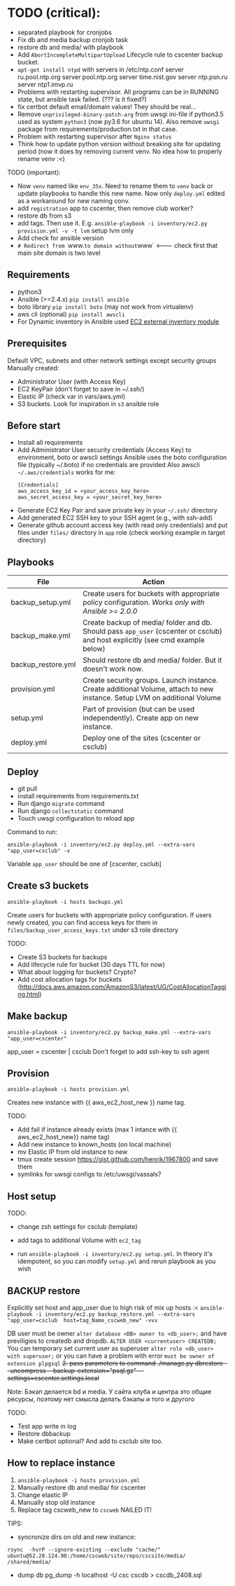 
# TODO (critical):
* separated playbook for cronjobs
* Fix db and media backup cronjob task
* restore db and media/ with playbook
* Add `AbortIncompleteMultipartUpload` Lifecycle rule to cscenter backup bucket.
* `apt-get install ntpd` with servers in /etc/ntp.conf
    server ru.pool.ntp.org
    server pool.ntp.org
    server time.nist.gov
    server ntp.psn.ru
    server ntp1.imvp.ru
* Problems with restarting supervisor. All programs can be in RUNNING state, but ansible task failed. (??? is it fixed?)
* fix certbot default email/domain values! They should be real...
* Remove `unprivileged-binary-patch-arg` from uwsgi ini-file if python3.5 used as system 
`python3` (now py3.6 for ubuntu 14). Also remove `uwsgi` package from requirements/production.txt in that case.
* Problem with restarting supervisor after `Nginx status`
* Think how to update python version without breaking site for updating period (now it does by removing current venv. No idea how to properly rename venv :<)

TODO (important):
* Now `venv` named like `env_35x`. Need to rename them to `venv` back or update playbooks to handle this new name. 
Now only `deploy.yml` edited as a workaround for new naming conv.
* add `registration` app to cscenter, then remove club worker?
* restore db from s3
* add tags. Then use it. E.g. `ansible-playbook -i inventory/ec2.py  provision.yml -v -t lvm` setup lvm only
* Add check for ansible version
* `# Redirect from `www.` to domain without `www` <--- check first that main site domain is two level

Requirements
------------
  
* python3
* Ansible (>=2.4.x) `pip install ansible`
* boto library `pip install boto` (may not work from virtualenv)
* aws cli (optional) `pip install awscli`
* For Dynamic inventory in Ansible used [EC2 external inventory module](http://docs.ansible.com/ansible/intro_dynamic_inventory.html#example-aws-ec2-external-inventory-script)

## Prerequisites

Default VPC, subnets and other network settings except security groups
Manually created:
* Administrator User (with Access Key)
* EC2 KeyPair (don't forget to save in ~/.ssh/)
* Elastic IP (check var in vars/aws.yml)
* S3 buckets. Look for inspiration in `s3` ansible role

Before start
------------

* Install all requirements
* Add Administrator User security credentials (Access Key) to environment, boto or awscli settings
  Ansible uses the boto configuration file (typically ~/.boto) if no credentials are provided
  Also awscli `~/.aws/credentials` works for me:
  ```
  [Credentials]
  aws_access_key_id = <your_access_key_here>
  aws_secret_access_key = <your_secret_key_here>
  ```
* Generate EC2 Key Pair and save private key in your `~/.ssh/` directory
* Add generated EC2 SSH key to your SSH agent (e.g., with ssh-add)
* Generate github account access key (with read only credentials) and put files under `files/` directory in `app` role (check working example in target directory)

Playbooks
---------

File | Action
---- | ------
backup_setup.yml | Create users for buckets with appropriate policy configuration. *Works only with Ansible >= 2.0.0*
backup_make.yml | Create backup of media/ folder and db. Should pass `app_user` (cscenter or csclub) and host explicitly (see cmd example below)
backup_restore.yml | Should restore db and media/ folder. But it doesn't work now.
provision.yml | Create security groups. Launch instance. Create additional Volume, attach to new instance. Setup LVM on additional Volume
setup.yml | Part of provision (but can be used independently). Create app on new instance.
deploy.yml | Deploy one of the sites (cscenter or csclub)


## Deploy

* git pull
* install requirements from requirements.txt
* Run django `migrate` command
* Run django `collectstatic` command
* Touch uwsgi configuration to reload app

Command to run:

    ansible-playbook -i inventory/ec2.py deploy.yml --extra-vars "app_user=csclub" -v


Variable `app_user` should be one of [cscenter, csclub]


## Create s3 buckets

`ansible-playbook -i hosts backups.yml`

Create users for buckets with appropriate policy configuration.
If users newly created, you can find access keys for them in `files/backup_user_access_keys.txt` under s3 role directory

TODO:
* Create S3 buckets for backups
* Add lifecycle rule for bucket (30 days TTL for now)
* What about logging for buckets? Crypto?
* Add cost allocation tags for buckets (http://docs.aws.amazon.com/AmazonS3/latest/UG/CostAllocationTagging.html)

## Make backup

`ansible-playbook -i inventory/ec2.py backup_make.yml --extra-vars "app_user=cscenter"`

app_user = cscenter | csclub
Don't forget to add ssh-key to ssh agent

## Provision

`ansible-playbook -i hosts provision.yml`

Creates new instance with {{ aws_ec2_host_new }} name tag.

TODO:
* Add fail if instance already exists (max 1 intance with {{ aws_ec2_host_new}} name tag)
* Add new instance to known_hosts (on local machine)
* mv Elastic IP from old instance to new
* tmux create session https://gist.github.com/henrik/1967800 and save them
* symlinks for uwsgi configs to /etc/uwsgi/vassals? 


## Host setup

TODO:
* change zsh settings for csclub (template)
* add tags to additional Volume with `ec2_tag`

* run `ansible-playbook -i inventory/ec2.py setup.yml`. In theory it's idempotent, so you
can modify `setup.yml` and rerun playbook as you wish


## BACKUP restore
Explicitly set host and app_user due to high risk of mix up hosts :<
`ansible-playbook -i inventory/ec2.py backup_restore.yml --extra-vars "app_user=csclub  host=tag_Name_cscweb_new" -vvv`

DB user must be owner `alter database <DB> owner to <db_user>;` and have previligies to createdb and dropdb. `ALTER USER <currentuser> CREATEDB;`
You can temporary set current user as superuser `alter role <db_user> with superuser;`
or you can have a problem with error `must be owner of extension plpgsql`
~~2. pass parameters to command ./manage.py dbrestore --uncompress --backup-extension="psql.gz" --settings=cscenter.settings.local~~

Note: Бэкап делается bd и media. У сайта клуба и центра это общие ресурсы, поэтому нет смысла делать бэкапы и того и другого

TODO:
* Test app write in log
* Restore dbbackup
* Make certbot optional? And add to csclub site too.

## How to replace instance
1. `ansible-playbook -i hosts provision.yml`
2. Manually restore db and media/ for cscenter
3. Change elastic IP
4. Manually stop old instance
5. Replace tag cscweb_new to `cscweb`
NAILED IT!


TIPS:
* syncronize dirs on old and new instance:
```
rsync  -hvrP --ignore-existing --exclude "cache/" ubuntu@52.28.124.90:/home/cscweb/site/repo/cscsite/media/ /shared/media/
```
* dump db
pg_dump -h localhost -U csc cscdb  > cscdb_2408.sql






